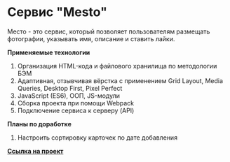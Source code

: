 # Сервис "Mesto"

Место - это сервис, который позволяет пользователям размещать фотографии, указывать имя, описание и ставить лайки.

**Применяемые технологии**
1. Организация HTML-кода и файлового хранилища по методологии БЭМ
2. Адаптивная, отзывчивая вёрстка с применением Grid Layout, Media Queries, Desktop First, Pixel Perfect
3. JavaScript (ES6), ООП, JS-модули
4. Сборка проекта при помощи Webpack
5. Подключение сервиса к серверу (API)

**Планы по доработке**
1. Настроить сортировку карточек по дате добавления

**[Ссылка на проект](https://konstantinovmax.github.io/mesto)**
